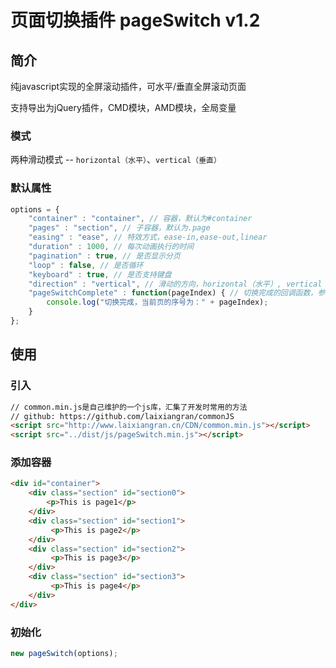 # 页面切换插件 pageSwitch v1.2

## 简介

纯javascript实现的全屏滚动插件，可水平/垂直全屏滚动页面

支持导出为jQuery插件，CMD模块，AMD模块，全局变量

### 模式

两种滑动模式 -- `horizontal（水平）`、`vertical（垂直）`

### 默认属性

```javascript
options = {
    "container" : "container", // 容器，默认为#container
    "pages" : "section", // 子容器，默认为.page
    "easing" : "ease", // 特效方式，ease-in,ease-out,linear
    "duration" : 1000, // 每次动画执行的时间
    "pagination" : true, // 是否显示分页
    "loop" : false, // 是否循环
    "keyboard" : true, // 是否支持键盘
    "direction" : "vertical", // 滑动的方向，horizontal（水平）, vertical（垂直），默认垂直
    "pageSwitchComplete" : function(pageIndex) { // 切换完成的回调函数，参数为当前页的序号
        console.log("切换完成，当前页的序号为：" + pageIndex);
    }
};
```

## 使用

### 引入

```html
// common.min.js是自己维护的一个js库，汇集了开发时常用的方法
// github: https://github.com/laixiangran/commonJS
<script src="http://www.laixiangran.cn/CDN/common.min.js"></script>
<script src="../dist/js/pageSwitch.min.js"></script>
```
    
### 添加容器

```html
<div id="container">
    <div class="section" id="section0">
        <p>This is page1</p>
    </div>
    <div class="section" id="section1">
         <p>This is page2</p>
    </div>
    <div class="section" id="section2">
         <p>This is page3</p>
    </div>
    <div class="section" id="section3">
         <p>This is page4</p>
    </div>
</div>
```

### 初始化

```javascript
new pageSwitch(options);
```
